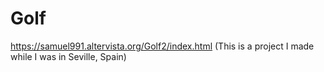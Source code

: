 # Golf
https://samuel991.altervista.org/Golf2/index.html (This is a project I made while I was in Seville, Spain)
